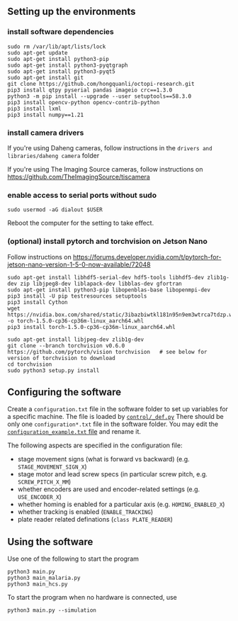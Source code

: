 ## Setting up the environments

### install software dependencies
```
sudo rm /var/lib/apt/lists/lock
sudo apt-get update
sudo apt-get install python3-pip
sudo apt-get install python3-pyqtgraph
sudo apt-get install python3-pyqt5
sudo apt-get install git
git clone https://github.com/hongquanli/octopi-research.git
pip3 install qtpy pyserial pandas imageio crc==1.3.0
python3 -m pip install --upgrade --user setuptools==58.3.0
pip3 install opencv-python opencv-contrib-python
pip3 install lxml
pip3 install numpy==1.21
```

### install camera drivers
If you're using Daheng cameras, follow instructions in the `drivers and libraries/daheng camera` folder

If you're using The Imaging Source cameras, follow instructions on https://github.com/TheImagingSource/tiscamera 

### enable access to serial ports without sudo

```
sudo usermod -aG dialout $USER
```
Reboot the computer for the setting to take effect.
 
### (optional) install pytorch and torchvision on Jetson Nano
Follow instructions on https://forums.developer.nvidia.com/t/pytorch-for-jetson-nano-version-1-5-0-now-available/72048

```
sudo apt-get install libhdf5-serial-dev hdf5-tools libhdf5-dev zlib1g-dev zip libjpeg8-dev liblapack-dev libblas-dev gfortran
sudo apt-get install python3-pip libopenblas-base libopenmpi-dev 
pip3 install -U pip testresources setuptools
pip3 install Cython
wget https://nvidia.box.com/shared/static/3ibazbiwtkl181n95n9em3wtrca7tdzp.whl -o torch-1.5.0-cp36-cp36m-linux_aarch64.whl
pip3 install torch-1.5.0-cp36-cp36m-linux_aarch64.whl
```
```
sudo apt-get install libjpeg-dev zlib1g-dev
git clone --branch torchvision v0.6.0 https://github.com/pytorch/vision torchvision   # see below for version of torchvision to download
cd torchvision
sudo python3 setup.py install
```
## Configuring the software
Create a `configuration.txt` file in the software folder to set up variables for a specific machine. The file is loaded by [`control/_def.py`](https://github.com/hongquanli/octopi-research/blob/master/software/control/_def.py) There should be only one `configuration*.txt` file in the software folder. You may edit the [`configuration_example.txt` file](https://github.com/hongquanli/octopi-research/blob/master/software/configuration_example.txt) and rename it.

The following aspects are specified in the configuration file:
- stage movement signs (what is forward vs backward) (e.g. `STAGE_MOVEMENT_SIGN_X`)
- stage motor and lead screw specs (in particular screw pitch, e.g. `SCREW_PITCH_X_MM`)
- whether encoders are used and encoder-related settings (e.g. `USE_ENCODER_X`)
- whether homing is enabled for a particular axis (e.g. `HOMING_ENABLED_X`)
- whether tracking is enabled (`ENABLE_TRACKING`)
- plate reader related definations (`class PLATE_READER`)

## Using the software
Use one of the following to start the program
```
python3 main.py
python3 main_malaria.py
python3 main_hcs.py
```
To start the program when no hardware is connected, use
```
python3 main.py --simulation
```
